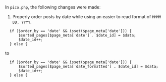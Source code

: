 In `pico.php`, the following changes were made:

1. Properly order posts by date while using an easier to read format of `MMMM DD, YYYY`.

```
  if ($order_by == 'date' && isset($page_meta['date'])) {
      $sorted_pages[$page_meta['date'] . $date_id] = $data;
      $date_id++;
  } else {
```
to

```
  if ($order_by == 'date' && isset($page_meta['date'])) {
      $sorted_pages[$page_meta['date_formatted'] . $date_id] = $data;
      $date_id++;
  } else {
```
